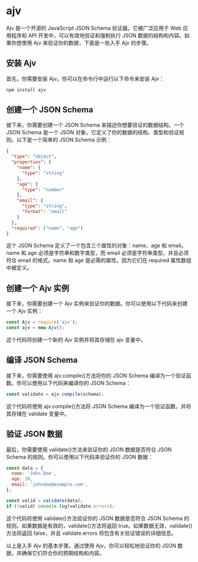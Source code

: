 # ajv

Ajv 是一个开源的 JavaScript JSON Schema 验证器。它被广泛应用于 Web 应用程序和 API 开发中，可以有效地验证和强制执行 JSON 数据的结构和内容。如果你想使用 Ajv 来验证你的数据，下面是一些入手 Ajv 的步骤。

## 安装 Ajv

首先，你需要安装 Ajv。你可以在命令行中运行以下命令来安装 Ajv：

```bash
npm install ajv
```

## 创建一个 JSON Schema

接下来，你需要创建一个 JSON Schema 来描述你想要验证的数据结构。一个 JSON Schema 是一个 JSON 对象，它定义了你的数据的结构、类型和验证规则。以下是一个简单的 JSON Schema 示例：

```json
{
  "type": "object",
  "properties": {
    "name": {
      "type": "string"
    },
    "age": {
      "type": "number"
    },
    "email": {
      "type": "string",
      "format": "email"
    }
  },
  "required": ["name", "age"]
}
```

这个 JSON Schema 定义了一个包含三个属性的对象：name、age 和 email。name 和 age 必须是字符串和数字类型，而 email 必须是字符串类型，并且必须符合 email 的格式。name 和 age 是必需的属性，因为它们在 required 属性数组中被定义。

## 创建一个 Ajv 实例

接下来，你需要创建一个 Ajv 实例来验证你的数据。你可以使用以下代码来创建一个 Ajv 实例：

```js
const Ajv = require('ajv');
const ajv = new Ajv();
```

这个代码将创建一个新的 Ajv 实例并将其存储在 ajv 变量中。

## 编译 JSON Schema

接下来，你需要使用 ajv.compile()方法将你的 JSON Schema 编译为一个验证函数。你可以使用以下代码来编译你的 JSON Schema：

```js
const validate = ajv.compile(schema);
```

这个代码将使用 ajv.compile()方法将 JSON Schema 编译为一个验证函数，并将其存储在 validate 变量中。

## 验证 JSON 数据

最后，你需要使用 validate()方法来验证你的 JSON 数据是否符合 JSON Schema 的规则。你可以使用以下代码来验证你的 JSON 数据：

```js
const data = {
  name: 'John Doe',
  age: 30,
  email: 'johndoe@example.com',
};

const valid = validate(data);
if (!valid) console.log(validate.errors);
```

这个代码将使用 validate()方法验证你的 JSON 数据是否符合 JSON Schema 的规则。如果数据是有效的，validate()方法将返回 true。如果数据无效，validate()方法将返回 false，并且 validate.errors 将包含有关验证错误的详细信息。

以上是入手 Ajv 的基本步骤。通过使用 Ajv，你可以轻松地验证你的 JSON 数据，并确保它们符合你的预期结构和内容。
